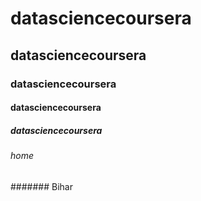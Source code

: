 # datasciencecoursera
## datasciencecoursera
### datasciencecoursera
#### datasciencecoursera
##### datasciencecoursera
###### home 
####### Bihar

